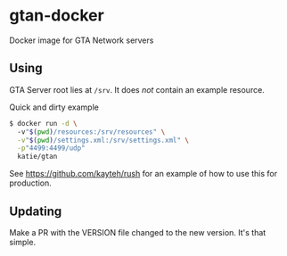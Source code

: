 # gtan-docker
Docker image for GTA Network servers

## Using

GTA Server root lies at `/srv`. It does *not* contain an example resource.

Quick and dirty example
```bash
$ docker run -d \ 
  -v"$(pwd)/resources:/srv/resources" \
  -v"$(pwd)/settings.xml:/srv/settings.xml" \
  -p"4499:4499/udp"
  katie/gtan
```

See https://github.com/kayteh/rush for an example of how to use this for production.

## Updating

Make a PR with the VERSION file changed to the new version. It's that simple.
